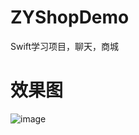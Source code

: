 # ZYShopDemo
Swift学习项目，聊天，商城 <br>
# 效果图 <br>
![image](https://github.com/zhangxianhongx/ZYShopDemo_Swift/blob/master/Untitled.gif) <br>
